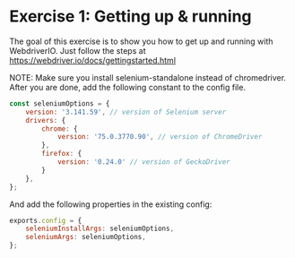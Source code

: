 # Exercise 1: Getting up & running

The goal of this exercise is to show you how to get up and running with WebdriverIO.
Just follow the steps at <https://webdriver.io/docs/gettingstarted.html>

NOTE: Make sure you install selenium-standalone instead of chromedriver. After you are done, add the following constant to the config file.

```javascript
const seleniumOptions = {
    version: '3.141.59', // version of Selenium server
    drivers: {
        chrome: {
            version: '75.0.3770.90', // version of ChromeDriver
        },
        firefox: {
            version: '0.24.0' // version of GeckoDriver
        }
    },
};
```

And add the following properties in the existing config:

```javascript
exports.config = {
    seleniumInstallArgs: seleniumOptions,
    seleniumArgs: seleniumOptions,
};
```
